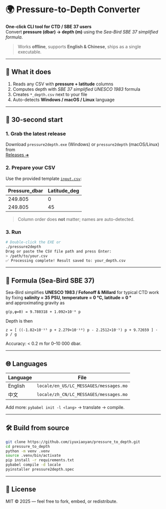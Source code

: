 # 🌍 Pressure-to-Depth Converter  
**One-click CLI tool for CTD / SBE 37 users**  
Convert **pressure (dbar) → depth (m)** using the *Sea-Bird SBE 37 simplified formula*.

> Works **offline**, supports **English & Chinese**, ships as a single executable.

---

## 📌 What it does
1. Reads any CSV with **pressure + latitude** columns  
2. Computes depth with *SBE 37 simplified UNESCO 1983* formula  
3. Creates `*_depth.csv` next to your file  
4. Auto-detects **Windows / macOS / Linux** language

---

## 🚀 30-second start

### 1. Grab the latest release  
Download `pressure2depth.exe` (Windows) or `pressure2depth` (macOS/Linux) from  
[Releases ➜](https://github.com/<your-name>/pressure_to_depth/releases)

### 2. Prepare your CSV  
Use the provided template [`input.csv`](input.csv):

| Pressure_dbar | Latitude_deg |
| ------------- | ------------ |
| 249.805       | 0            |
| 249.805       | 45           |

> Column order does **not** matter; names are auto-detected.

### 3. Run  
```bash
# Double-click the EXE or
./pressure2depth
Drag or paste the CSV file path and press Enter:
> /path/to/your.csv
✅ Processing complete! Result saved to: your_depth.csv
```

---

## 📐 Formula (Sea-Bird SBE 37)

Sea-Bird simplifies **UNESCO 1983 / Fofonoff & Millard** for typical CTD work  
by fixing **salinity = 35 PSU, temperature = 0 °C, latitude = 0 °**  
and approximating gravity as

```
g(p,φ=0) = 9.780318 + 1.092×10⁻⁶ p
```

Depth is then

```
z = [ ((-1.82×10⁻¹⁵ p + 2.279×10⁻¹⁰) p - 2.2512×10⁻⁵) p + 9.72659 ] · p / g
```

Accuracy: < 0.2 m for 0–10 000 dbar.

---

## 🌐 Languages

| Language | File                                   |
| -------- | -------------------------------------- |
| English  | `locale/en_US/LC_MESSAGES/messages.mo` |
| 中文     | `locale/zh_CN/LC_MESSAGES/messages.mo` |

Add more: `pybabel init -l <lang>` → translate → compile.

---

## 🛠️ Build from source

```bash
git clone https://github.com/iyuxiaoyan/pressure_to_depth.git
cd pressure_to_depth
python -m venv .venv
source .venv/bin/activate
pip install -r requirements.txt
pybabel compile -d locale
pyinstaller pressure2depth.spec
```

---

## 📄 License

MIT © 2025 — feel free to fork, embed, or redistribute.
